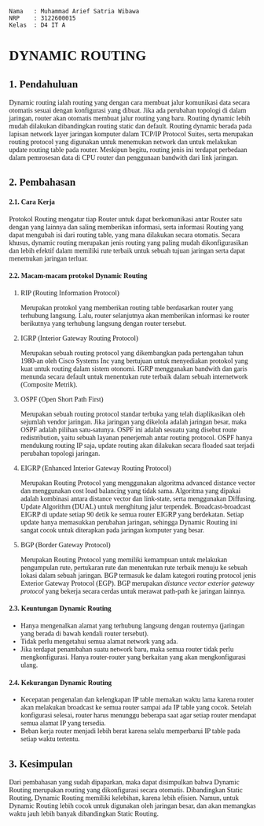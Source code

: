 ```Copy Code
Nama   : Muhammad Arief Satria Wibawa
NRP    : 3122600015
Kelas  : D4 IT A
```

**<h1 style="font-family:bahnschrift;">DYNAMIC ROUTING</h1>**

**<h2 style="font-family:bahnschrift;">1. Pendahuluan</h2>**
<div class ="isi" style="font-family:bahnschrift;"> Dynamic routing ialah routing yang dengan cara membuat jalur komunikasi data secara otomatis sesuai dengan konfigurasi yang dibuat. Jika ada perubahan topologi di dalam jaringan, router akan otomatis membuat jalur routing yang baru. Routing dynamic lebih mudah dilakukan dibandingkan routing static dan default. Routing dynamic berada pada lapisan network layer jaringan komputer dalam  TCP/IP Protocol Suites, serta merupakan routing protocol yang  digunakan untuk menemukan network dan untuk melakukan update routing table pada  router. Meskipun begitu, routing jenis ini terdapat perbedaan dalam pemrosesan data di  CPU router dan penggunaan bandwith dari link jaringan. 

**<h2 style="font-family:bahnschrift;">2. Pembahasan</h2>**
    
**<h4 style="font-family:bahnschrift;">2.1. Cara Kerja</h4>**
<div class ="isi" style="font-family:bahnschrift;">
Protokol Routing mengatur tiap Router untuk dapat berkomunikasi antar Router satu dengan yang lainnya dan saling memberikan informasi, serta informasi Routing yang dapat mengubah isi dari routing  table, yang mana dilakukan secara otomatis. Secara khusus, dynamic routing merupakan jenis routing yang  paling mudah dikonfigurasikan dan lebih efektif dalam memiliki rute terbaik untuk  sebuah tujuan jaringan serta dapat menemukan jaringan terluar.

**<h4 style="font-family:bahnschrift;">2.2. Macam-macam protokol Dynamic Routing</h4>**
1. <div class ="isi" style="font-family:bahnschrift;"> RIP (Routing Information Protocol)
   
    Merupakan protokol yang memberikan routing  table berdasarkan router yang terhubung langsung. Lalu, router selanjutnya akan  memberikan informasi ke router berikutnya yang terhubung langsung dengan router  tersebut. 
2. IGRP (Interior Gateway Routing Protocol) 
   
    Merupakan sebuah routing protocol yang dikembangkan pada pertengahan tahun  1980-an oleh Cisco Systems Inc yang bertujuan untuk  menyediakan protokol yang kuat untuk routing dalam sistem otonomi. IGRP  menggunakan bandwith dan garis menunda secara default untuk menentukan rute  terbaik dalam sebuah internetwork (Composite Metrik). 
3. OSPF (Open Short Path First) 

    Merupakan sebuah routing protocol standar terbuka yang telah diaplikasikan oleh  sejumlah vendor jaringan. Jika jaringan yang dikelola adalah jaringan besar, maka  OSPF adalah pilihan satu-satunya. OSPF ini adalah sesuatu yang disebut route  redistribution, yaitu sebuah layanan penerjemah antar routing protocol. OSPF  hanya mendukung routing IP saja, update routing akan dilakukan secara floaded  saat terjadi perubahan topologi jaringan. 
4. EIGRP (Enhanced Interior Gateway Routing Protocol) 

    Merupakan Routing Protocol yang menggunakan algoritma advanced distance vector dan  menggunakan cost load balancing yang tidak sama. Algoritma yang dipakai adalah  kombinasi antara distance vector dan link-state, serta menggunakan Diffusing. Update Algorithm (DUAL) untuk menghitung jalur terpendek. Broadcast-broadcast  EIGRP di update setiap 90 detik ke semua router EIGRP yang berdekatan. Setiap  update hanya memasukkan perubahan jaringan, sehingga Dynamic Routing ini sangat cocok untuk diterapkan pada jaringan komputer yang besar.
5. BGP (Border Gateway Protocol) 

    Merupakan Routing Protocol yang memiliki kemampuan untuk melakukan  pengumpulan rute, pertukaran rute dan menentukan rute terbaik menuju ke sebuah  lokasi dalam sebuah jaringan. BGP termasuk ke dalam kategori routing protocol jenis Exterior Gateway  Protocol (EGP). BGP merupakan <i>distance vector exterior gateway protocol</i> yang  bekerja secara cerdas untuk merawat path-path ke jaringan lainnya. 

**<h4 style="font-family:bahnschrift;">2.3. Keuntungan Dynamic Routing</h4>**

- <div class ="isi" style="font-family:bahnschrift;">Hanya mengenalkan alamat yang terhubung langsung dengan routernya (jaringan  yang berada di bawah kendali router tersebut). 

- <div class ="isi" style="font-family:bahnschrift;">Tidak perlu mengetahui semua alamat network yang ada. 

- <div class ="isi" style="font-family:bahnschrift;">Jika terdapat penambahan suatu network baru, maka semua router tidak perlu  mengkonfigurasi. Hanya router-router yang berkaitan yang akan mengkonfigurasi  ulang. 

**<h4 style="font-family:bahnschrift;">2.4. Kekurangan Dynamic Routing</h4>**

- <div class ="isi" style="font-family:bahnschrift;">Kecepatan pengenalan dan kelengkapan IP table memakan waktu lama karena  router akan melakukan broadcast ke semua router sampai ada IP table yang cocok.  Setelah konfigurasi selesai, router harus menunggu beberapa saat agar setiap router  mendapat semua alamat IP yang tersedia.

- <div class ="isi" style="font-family:bahnschrift;"> Beban kerja router menjadi lebih berat karena selalu memperbarui IP table pada  setiap waktu tertentu. 

**<h2 style="font-family:bahnschrift;">3. Kesimpulan</h2>**

<div class ="isi" style="font-family:bahnschrift;">
<div class ="isi" style="font-family:bahnschrift;">Dari pembahasan yang sudah dipaparkan, maka dapat disimpulkan bahwa Dynamic Routing merupakan routing yang dikonfigurasi secara otomatis. Dibandingkan Static Routing, Dynamic Routing memiliki kelebihan, karena lebih efisien. Namun, untuk Dynamic Routing lebih cocok untuk digunakan oleh jaringan besar, dan akan memangkas waktu jauh lebih banyak dibandingkan Static Routing. 